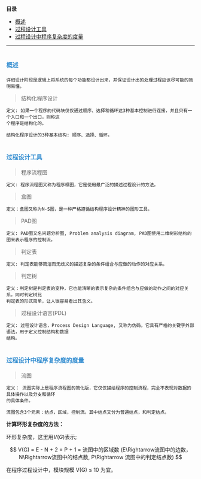 
**目录**


<!-- MarkdownTOC -->

- [概述](#概述)
- [过程设计工具](#过程设计工具)
- [过程设计中程序复杂度的度量](#过程设计中程序复杂度的度量)

<!-- /MarkdownTOC -->

---


<a name="概述"></a>
# <font color="#338DD" size="3" style="font-style:bold">概述</font>

    详细设计阶段是逻辑上将系统的每个功能都设计出来，并保证设计出的处理过程应该尽可能的简明易懂。
 
> 结构化程序设计
    
    定义: 如果一个程序的代码块仅仅通过顺序、选择和循环这3种基本控制进行连接，并且只有一个入口和一个出口，则称这
    个程序是结构化的。

    结构化程序设计的3种基本结构: 顺序、选择、循环。


<a name="过程设计工具"></a>
# <font color="#338DD" size="3" style="font-style:bold">过程设计工具</font>


> 程序流程图
  
   	定义: 程序流程图又称为程序框图，它是使用最广泛的描述过程设计的方法。


> 盒图
    
    定义：盒图又称为N-S图，是一种严格遵循结构程序设计精神的图形工具。

> PAD图
  
    定义: PAD图又名问题分析图, Problem analysis diagram, PAD图使用二维树形结构的图来表示程序的控制流。

> 判定表

    定义: 判定表能够简洁而无歧义的描述复杂的条件组合与应做的动作的对应关系。


> 判定树
  
    定义：判定树是判定表的变种，它也能清晰的表示复杂的条件组合与应做的动作之间的对应关系，同时判定树比
    判定表的形式简单，让人很容易看出其含义。

> 过程设计语言(PDL)

    定义: 过程设计语言，Process Design Language, 又称为伪码。它具有严格的关键字外部语法，用于定义控制结构和数据
    结构。


<a name="过程设计中程序复杂度的度量"></a>
# <font color="#338DD" size="3" style="font-style:bold">过程设计中程序复杂度的度量</font>

> 流图

    定义： 流图实际上是程序流程图的简化版，它仅仅描绘程序的控制流程，完全不表现对数据的具体操作以及分支和循环
    的具体条件。

    流图包含3个元素：结点，区域，控制流。其中结点又分为普通结点，和判定结点。 


  **计算环形复杂度的方法：**
    
环形复杂度，这里用$V(G)$表示;
    
$$
V(G) = E - N + 2 = P + 1 = 流图中的区域数 (E\Rightarrow流图中的边数，N\Rightarrow流图中的结点数,
P\Rightarrow 流图中的判定结点数)
$$

在程序过程设计中，模块规模 V(G) $\leq$ 10 为宜。

